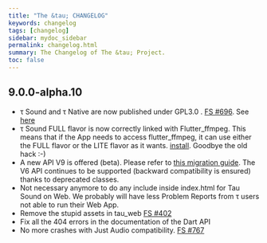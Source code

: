 ```yaml
---
title: "The &tau; CHANGELOG"
keywords: changelog
tags: [changelog]
sidebar: mydoc_sidebar
permalink: changelog.html
summary: The Changelog of The &tau; Project.
toc: false
---
```

## 9.0.0-alpha.10

- τ Sound and τ Native are now published under GPL3.0 . [FS #696](https://github.com/Canardoux/tau/issues/696). See [here](tau_sound_birth-post.html)
- τ Sound FULL flavor is now correctly linked with Flutter_ffmpeg. This means that if the App needs to access flutter_ffmpeg, it can use either the FULL flavor or the LITE flavor as it wants. [install](flutter_sound_install.html#ffmpeg). Goodbye the old hack :-)
- A new API V9 is offered (beta). Please refer to [this migration guide](links_migration_v9). The V6 API continues to be supported (backward compatibility is ensured) thanks to deprecated classes.
- Not necessary anymore to do any include inside index.html for Tau Sound on Web. We probably will have less Problem Reports from τ users not able to run their Web App.
- Remove the stupid assets in tau_web [FS #402](https://github.com/Canardoux/tau/issues/402)
- Fix all the 404 errors in the documentation of the Dart API
- No more crashes with Just Audio compatibility. [FS #767](https://github.com/Canardoux/tau/issues/767)